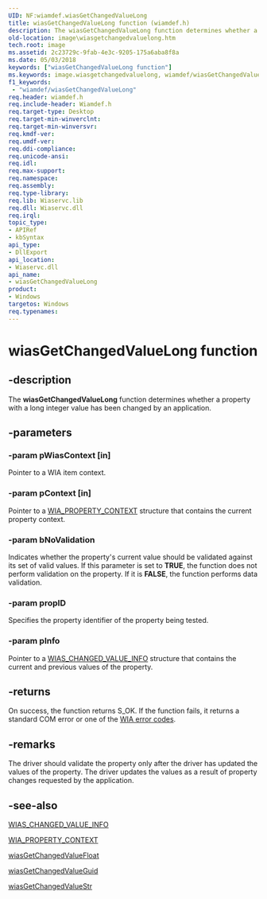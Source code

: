 ```yaml
---
UID: NF:wiamdef.wiasGetChangedValueLong
title: wiasGetChangedValueLong function (wiamdef.h)
description: The wiasGetChangedValueLong function determines whether a property with a long integer value has been changed by an application.
old-location: image\wiasgetchangedvaluelong.htm
tech.root: image
ms.assetid: 2c23729c-9fab-4e3c-9205-175a6aba8f8a
ms.date: 05/03/2018
keywords: ["wiasGetChangedValueLong function"]
ms.keywords: image.wiasgetchangedvaluelong, wiamdef/wiasGetChangedValueLong, wiasFncs_c333720c-e0e9-4fa4-9fdc-24a6a248f58b.xml, wiasGetChangedValueLong, wiasGetChangedValueLong function [Imaging Devices]
f1_keywords:
 - "wiamdef/wiasGetChangedValueLong"
req.header: wiamdef.h
req.include-header: Wiamdef.h
req.target-type: Desktop
req.target-min-winverclnt:
req.target-min-winversvr: 
req.kmdf-ver: 
req.umdf-ver: 
req.ddi-compliance: 
req.unicode-ansi: 
req.idl: 
req.max-support: 
req.namespace: 
req.assembly: 
req.type-library: 
req.lib: Wiaservc.lib
req.dll: Wiaservc.dll
req.irql: 
topic_type:
- APIRef
- kbSyntax
api_type:
- DllExport
api_location:
- Wiaservc.dll
api_name:
- wiasGetChangedValueLong
product:
- Windows
targetos: Windows
req.typenames: 
---
```


# wiasGetChangedValueLong function

## -description

The **wiasGetChangedValueLong** function determines whether a property with a long integer value has been changed by an application.

## -parameters

### -param pWiasContext [in]

Pointer to a WIA item context.

### -param pContext [in]

Pointer to a [WIA_PROPERTY_CONTEXT](https://docs.microsoft.com/windows-hardware/drivers/ddi/wiamindr_lh/ns-wiamindr_lh-_wia_property_context) structure that contains the current property context.

### -param bNoValidation

Indicates whether the property's current value should be validated against its set of valid values. If this parameter is set to **TRUE**, the function does not perform validation on the property. If it is **FALSE**, the function performs data validation.

### -param propID

Specifies the property identifier of the property being tested.

### -param pInfo

Pointer to a [WIAS_CHANGED_VALUE_INFO](https://docs.microsoft.com/windows-hardware/drivers/ddi/wiamindr_lh/ns-wiamindr_lh-_wias_changed_value_info) structure that contains the current and previous values of the property.

## -returns

On success, the function returns S_OK. If the function fails, it returns a standard COM error or one of the [WIA error codes](https://docs.microsoft.com/windows/win32/wia/-wia-error-codes).

## -remarks

The driver should validate the property only after the driver has updated the values of the property. The driver updates the values as a result of property changes requested by the application.

## -see-also

[WIAS_CHANGED_VALUE_INFO](https://docs.microsoft.com/windows-hardware/drivers/ddi/wiamindr_lh/ns-wiamindr_lh-_wias_changed_value_info)

[WIA_PROPERTY_CONTEXT](https://docs.microsoft.com/windows-hardware/drivers/ddi/wiamindr_lh/ns-wiamindr_lh-_wia_property_context)

[wiasGetChangedValueFloat](https://docs.microsoft.com/windows-hardware/drivers/ddi/wiamdef/nf-wiamdef-wiasgetchangedvaluefloat)

[wiasGetChangedValueGuid](https://docs.microsoft.com/windows-hardware/drivers/ddi/wiamdef/nf-wiamdef-wiasgetchangedvalueguid)

[wiasGetChangedValueStr](https://docs.microsoft.com/windows-hardware/drivers/ddi/wiamdef/nf-wiamdef-wiasgetchangedvaluestr)
